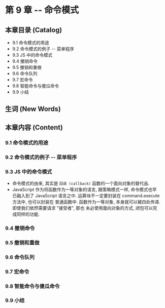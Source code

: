 # 第 9 章 -- 命令模式

## 本章目录 (Catalog)
- 9.1 命令模式的用途 
- 9.2 命令模式的例子 -- 菜单程序
- 9.3 JS 中的命令模式
- 9.4 撤销命令
- 9.5 撤销和重做
- 9.6 命令队列
- 9.7 宏命令
- 9.8 智能命令与傻瓜命令
- 9.9 小结

## 生词 (New Words)


## 本章内容 (Content)
### 9.1 命令模式的用途 
### 9.2 命令模式的例子 -- 菜单程序
### 9.3 JS 中的命令模式
- 命令模式的由来, 其实是 `回调 (callback)` 函数的一个面向对象的替代品.
- JavaScript 作为将函数作为一等对象的语言, 跟策略模式一样, 命令模式也早已融入到了 
  JavaScript 语言之中. 运算块不一定要封装在 command.execute 方法中, 也可以封装在
  普通函数中. 函数作为一等对象, 本身就可以被四处传递. 即使我们依然需要请求 "接受者", 那也
  未必使用面向对象的方式, 闭包可以完成同样的功能.
### 9.4 撤销命令
### 9.5 撤销和重做
### 9.6 命令队列
### 9.7 宏命令
### 9.8 智能命令与傻瓜命令
### 9.9 小结